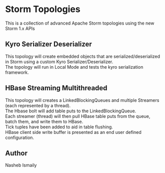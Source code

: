# Storm Topologies

This is a collection of advanced Apache Storm topologies using the new Storm 1.x APIs

## Kyro Serializer Deserializer

This topology will create embedded objects that are serialized/deserialized in Storm using a custom Kyro Serializer/Deserializer.  
The topology will run in Local Mode and tests the kyro serialization framework.

## HBase Streaming Multithreaded

This topology will creates a LinkedBlockingQueues and multiple Streamers (each represented by a thread).  
The Hbase bolt will add table puts to the LinkedBlockingQueue.  
Each streamer (thread) will then pull HBase table puts from the queue, batch them, and write them to HBase.  
Tick tuples have been added to aid in table flushing.  
HBase client side write buffer is presented as an end user defined configuration.  

## Author

Nasheb Ismaily
